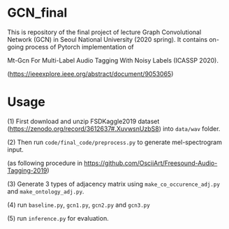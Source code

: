 # GCN_final

This is repository of the final project of lecture Graph Convolutional Network (GCN) in Seoul National University (2020 spring).
It contains on-going process of Pytorch implementation of

Mt-Gcn For Multi-Label Audio Tagging With Noisy Labels (ICASSP 2020).

(https://ieeexplore.ieee.org/abstract/document/9053065)


# Usage
(1) First download and unzip FSDKaggle2019 dataset (https://zenodo.org/record/3612637#.XuvwsnUzbS8) into ```data/wav``` folder.

(2) Then run ```code/final_code/preprocess.py``` to generate mel-spectrogram input.

(as following procedure in https://github.com/OsciiArt/Freesound-Audio-Tagging-2019)

(3) Generate 3 types of adjacency matrix using ```make_co_occurence_adj.py``` and ```make_ontology_adj.py```.

(4) run ```baseline.py```, ```gcn1.py```, ```gcn2.py``` and ```gcn3.py```

(5) run ```inference.py``` for evaluation.

